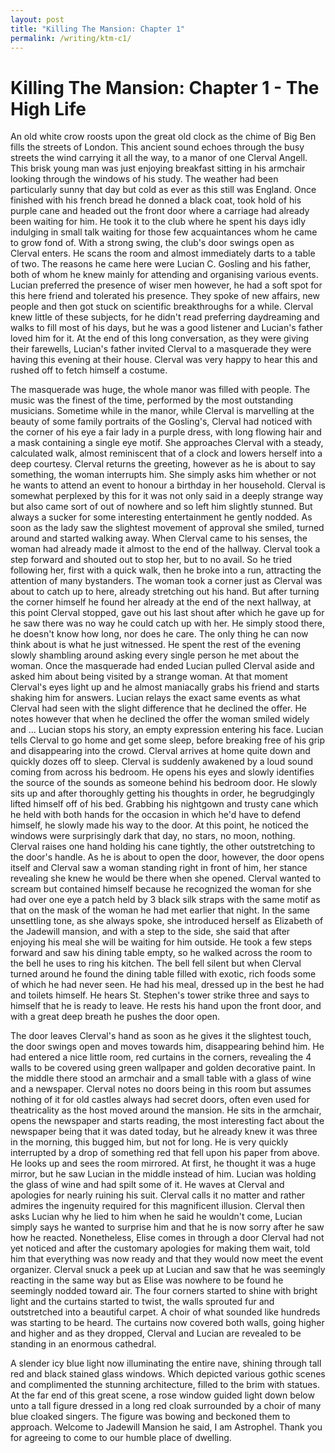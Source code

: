 ```yaml
---
layout: post
title: "Killing The Mansion: Chapter 1"
permalink: /writing/ktm-c1/
---
```


# Killing The Mansion: Chapter 1 - The High Life

An old white crow roosts upon the great old clock as the chime of Big Ben fills the streets of London.
This ancient sound echoes through the busy streets the wind carrying it all the way, to a manor of one Clerval Angell.
This brisk young man was just enjoying breakfast sitting in his armchair looking through the windows of his study.
The weather had been particularly sunny that day but cold as ever as this still was England.
Once finished with his french bread he donned a black coat, took hold of his purple cane and headed out the front door where a carriage had already been waiting for him.
He took it to the club where he spent his days idly indulging in small talk waiting for those few acquaintances whom he came to grow fond of.
With a strong swing, the club's door swings open as Clerval enters.
He scans the room and almost immediately darts to a table of two.
The reasons he came here were Lucian C.
Gosling and his father, both of whom he knew mainly for attending and organising various events.
Lucian preferred the presence of wiser men however, he had a soft spot for this here friend and tolerated his presence.
They spoke of new affairs, new people and then got stuck on scientific breakthroughs for a while.
Clerval knew little of these subjects, for he didn't read preferring daydreaming and walks to fill most of his days, but he was a good listener and Lucian's father loved him for it.
At the end of this long conversation, as they were giving their farewells, Lucian's father invited Clerval to a masquerade they were having this evening at their house.
Clerval was very happy to hear this and rushed off to fetch himself a costume.

The masquerade was huge, the whole manor was filled with people.
The music was the finest of the time, performed by the most outstanding musicians.
Sometime while in the manor, while Clerval is marvelling at the beauty of some family portraits of the Gosling's, Clerval had noticed with the corner of his eye a fair lady in a purple dress, with long flowing hair and a mask containing a single eye motif.
She approaches Clerval with a steady, calculated walk, almost reminiscent that of a clock and lowers herself into a deep courtesy.
Clerval returns the greeting, however as he is about to say something, the woman interrupts him.
She simply asks him whether or not he wants to attend an event to honour a birthday in her household.
Clerval is somewhat perplexed by this for it was not only said in a deeply strange way but also came sort of out of nowhere and so left him slightly stunned.
But always a sucker for some interesting entertainment he gently nodded.
As soon as the lady saw the slightest movement of approval she smiled, turned around and started walking away.
When Clerval came to his senses, the woman had already made it almost to the end of the hallway.
Clerval took a step forward and shouted out to stop her, but to no avail.
So he tried following her, first with a quick walk, then he broke into a run, attracting the attention of many bystanders.
The woman took a corner just as Clerval was about to catch up to here, already stretching out his hand.
But after turning the corner himself he found her already at the end of the next hallway, at this point Clerval stopped, gave out his last shout after which he gave up for he saw there was no way he could catch up with her.
He simply stood there, he doesn't know how long, nor does he care.
The only thing he can now think about is what he just witnessed.
He spent the rest of the evening slowly shambling around asking every single person he met about the woman.
Once the masquerade had ended Lucian pulled Clerval aside and asked him about being visited by a strange woman.
At that moment Clerval's eyes light up and he almost maniacally grabs his friend and starts shaking him for answers.
Lucian relays the exact same events as what Clerval had seen with the slight difference that he declined the offer.
He notes however that when he declined the offer the woman smiled widely and ...
Lucian stops his story, an empty expression entering his face.
Lucian tells Clerval to go home and get some sleep, before breaking free of his grip and disappearing into the crowd.
Clerval arrives at home quite down and quickly dozes off to sleep.
Clerval is suddenly awakened by a loud sound coming from across his bedroom.
He opens his eyes and slowly identifies the source of the sounds as someone behind his bedroom door.
He slowly sits up and after thoroughly getting his thoughts in order, he begrudgingly lifted himself off of his bed.
Grabbing his nightgown and trusty cane which he held with both hands for the occasion in which he'd have to defend himself, he slowly made his way to the door.
At this point, he noticed the windows were surprisingly dark that day, no stars, no moon, nothing.
Clerval raises one hand holding his cane tightly, the other outstretching to the door's handle.
As he is about to open the door, however, the door opens itself and Clerval saw a woman standing right in front of him, her stance revealing she knew he would be there when she opened.
Clerval wanted to scream but contained himself because he recognized the woman for she had over one eye a patch held by 3 black silk straps with the same motif as that on the mask of the woman he had met earlier that night.
In the same unsettling tone, as she always spoke, she introduced herself as Elizabeth of the Jadewill mansion, and with a step to the side, she said that after enjoying his meal she will be waiting for him outside.
He took a few steps forward and saw his dining table empty, so he walked across the room to the bell he uses to ring his kitchen.
The bell fell silent but when Clerval turned around he found the dining table filled with exotic, rich foods some of which he had never seen.
He had his meal, dressed up in the best he had and toilets himself.
He hears St.
Stephen's tower strike three and says to himself that he is ready to leave.
He rests his hand upon the front door, and with a great deep breath he pushes the door open.

The door leaves Clerval's hand as soon as he gives it the slightest touch, the door swings open and moves towards him, disappearing behind him.
He had entered a nice little room, red curtains in the corners, revealing the 4 walls to be covered using green wallpaper and golden decorative paint.
In the middle there stood an armchair and a small table with a glass of wine and a newspaper.
Clerval notes no doors being in this room but assumes nothing of it for old castles always had secret doors, often even used for theatricality as the host moved around the mansion.
He sits in the armchair, opens the newspaper and starts reading, the most interesting fact about the newspaper being that it was dated today, but he already knew it was three in the morning, this bugged him, but not for long.
He is very quickly interrupted by a drop of something red that fell upon his paper from above.
He looks up and sees the room mirrored.
At first, he thought it was a huge mirror, but he saw Lucian in the middle instead of him.
Lucian was holding the glass of wine and had spilt some of it.
He waves at Clerval and apologies for nearly ruining his suit.
Clerval calls it no matter and rather admires the ingenuity required for this magnificent illusion.
Clerval then asks Lucian why he lied to him when he said he wouldn't come, Lucian simply says he wanted to surprise him and that he is now sorry after he saw how he reacted.
Nonetheless, Elise comes in through a door Clerval had not yet noticed and after the customary apologies for making them wait, told him that everything was now ready and that they would now meet the event organizer.
Clerval snuck a peek up at Lucian and saw that he was seemingly reacting in the same way but as Elise was nowhere to be found he seemingly nodded toward air.
The four corners started to shine with bright light and the curtains started to twist, the walls sprouted fur and outstretched into a beautiful carpet.
A choir of what sounded like hundreds was starting to be heard.
The curtains now covered both walls, going higher and higher and as they dropped, Clerval and Lucian are revealed to be standing in an enormous cathedral.

A slender icy blue light now illuminating the entire nave, shining through tall red and black stained glass windows.
Which depicted various gothic scenes and complimented the stunning architecture, filled to the brim with statues.
At the far end of this great scene, a rose window guided light down below unto a tall figure dressed in a long red cloak surrounded by a choir of many blue cloaked singers.
The figure was bowing and beckoned them to approach.
Welcome to Jadewill Mansion he said, I am Astrophel.
Thank you for agreeing to come to our humble place of dwelling.
